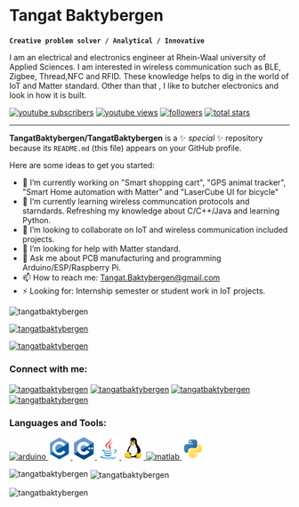 # Tangat Baktybergen 

**`Creative problem solver / Analytical / Innovative`**

I am an electrical and electronics engineer at Rhein-Waal university of Applied Sciences. I am interested in wireless communication such as BLE, Zigbee, Thread,NFC and RFID. These knowledge helps to dig in the world of IoT and Matter standard. Other than that , I like to butcher electronics and look in how it is built. 

   <p align="left">
      <a href="https://www.youtube.com/c/TangatBaktybergen?sub_confirmation=1">
         <img alt="youtube subscribers" title="Subscribe to my YouTube channel" src="https://custom-icon-badges.demolab.com/youtube/channel/subscribers/UC2WHjPDvbE6O328n17ZGcfg?color=%23E05D44&label=SUBSCRIBE&logo=video&logoColor=white&style=for-the-badge&labelColor=CE4630"/></a> 
      <a href="https://www.youtube.com/c/TangatBaktybergen">
         <img alt="youtube views" title="YouTube views" src="https://custom-icon-badges.demolab.com/youtube/channel/views/UC2WHjPDvbE6O328n17ZGcfg?color=%23E1AD0E&logo=eye&logoColor=white&style=for-the-badge&labelColor=C79600"/></a> 
      <a href="https://github.com/TangatBaktybergen?tab=followers">
         <img alt="followers" title="Follow me on Github" src="https://custom-icon-badges.demolab.com/github/followers/TangatBaktybergen?color=236ad3&labelColor=1155ba&style=for-the-badge&logo=person-add&label=Follow&logoColor=white"/></a>
      <a href="https://github.com/TangatBaktybergen?tab=repositories&sort=stargazers">
         <img alt="total stars" title="Total stars on GitHub" src="https://custom-icon-badges.demolab.com/github/stars/TangatBaktybergen?color=55960c&style=for-the-badge&labelColor=488207&logo=star"/></a>
   </p>

---

**TangatBaktybergen/TangatBaktybergen** is a ✨ _special_ ✨ repository because its `README.md` (this file) appears on your GitHub profile.

Here are some ideas to get you started:

- 🔭 I’m currently working on "Smart shopping cart", "GPS animal tracker", "Smart Home automation with Matter" and "LaserCube UI for bicycle"
- 🌱 I’m currently learning wireless communcation protocols and starndards. Refreshing my knowledge about C/C++/Java and learning Python.
- 👯 I’m looking to collaborate on IoT and wireless communication included projects.
- 🤔 I’m looking for help with Matter standard.
- 💬 Ask me about PCB manufacturing and programming Arduino/ESP/Raspberry Pi.
- 📫 How to reach me: Tangat.Baktybergen@gmail.com
- ⚡ Looking for: Internship semester or student work in IoT projects.







<p align="left"> <img src="https://komarev.com/ghpvc/?username=tangatbaktybergen&label=Profile%20views&color=0e75b6&style=flat" alt="tangatbaktybergen" /> </p>

<p align="left"> <a href="https://github.com/ryo-ma/github-profile-trophy"><img src="https://github-profile-trophy.vercel.app/?username=tangatbaktybergen" alt="tangatbaktybergen" /></a> </p>

<p align="left"> <a href="https://twitter.com/tangatbaktybergen" target="blank"><img src="https://img.shields.io/twitter/follow/tangatbaktybergen?logo=twitter&style=for-the-badge" alt="tangatbaktybergen" /></a> </p>

<h3 align="left">Connect with me:</h3>
<p align="left">
<a href="https://twitter.com/tangatbaktybergen" target="blank"><img align="center" src="https://raw.githubusercontent.com/rahuldkjain/github-profile-readme-generator/master/src/images/icons/Social/twitter.svg" alt="tangatbaktybergen" height="30" width="40" /></a>
<a href="https://linkedin.com/in/tangatbaktybergen" target="blank"><img align="center" src="https://raw.githubusercontent.com/rahuldkjain/github-profile-readme-generator/master/src/images/icons/Social/linked-in-alt.svg" alt="tangatbaktybergen" height="30" width="40" /></a>
<a href="https://fb.com/tangatbaktybergen" target="blank"><img align="center" src="https://raw.githubusercontent.com/rahuldkjain/github-profile-readme-generator/master/src/images/icons/Social/facebook.svg" alt="tangatbaktybergen" height="30" width="40" /></a>
<a href="https://www.youtube.com/c/tangatbaktybergen" target="blank"><img align="center" src="https://raw.githubusercontent.com/rahuldkjain/github-profile-readme-generator/master/src/images/icons/Social/youtube.svg" alt="tangatbaktybergen" height="30" width="40" /></a>
</p>

<h3 align="left">Languages and Tools:</h3>
<p align="left"> <a href="https://www.arduino.cc/" target="_blank" rel="noreferrer"> <img src="https://cdn.worldvectorlogo.com/logos/arduino-1.svg" alt="arduino" width="40" height="40"/> </a> <a href="https://www.cprogramming.com/" target="_blank" rel="noreferrer"> <img src="https://raw.githubusercontent.com/devicons/devicon/master/icons/c/c-original.svg" alt="c" width="40" height="40"/> </a> <a href="https://www.w3schools.com/cpp/" target="_blank" rel="noreferrer"> <img src="https://raw.githubusercontent.com/devicons/devicon/master/icons/cplusplus/cplusplus-original.svg" alt="cplusplus" width="40" height="40"/> </a> <a href="https://www.java.com" target="_blank" rel="noreferrer"> <img src="https://raw.githubusercontent.com/devicons/devicon/master/icons/java/java-original.svg" alt="java" width="40" height="40"/> </a> <a href="https://www.linux.org/" target="_blank" rel="noreferrer"> <img src="https://raw.githubusercontent.com/devicons/devicon/master/icons/linux/linux-original.svg" alt="linux" width="40" height="40"/> </a> <a href="https://www.mathworks.com/" target="_blank" rel="noreferrer"> <img src="https://upload.wikimedia.org/wikipedia/commons/2/21/Matlab_Logo.png" alt="matlab" width="40" height="40"/> </a> <a href="https://www.python.org" target="_blank" rel="noreferrer"> <img src="https://raw.githubusercontent.com/devicons/devicon/master/icons/python/python-original.svg" alt="python" width="40" height="40"/> </a> </p>

<p><img align="left" src="https://github-readme-stats.vercel.app/api/top-langs?username=tangatbaktybergen&show_icons=true&locale=en&layout=compact" alt="tangatbaktybergen" /></p>

<p>&nbsp;<img align="center" src="https://github-readme-stats.vercel.app/api?username=tangatbaktybergen&show_icons=true&locale=en" alt="tangatbaktybergen" /></p>

<p><img align="center" src="https://github-readme-streak-stats.herokuapp.com/?user=tangatbaktybergen&" alt="tangatbaktybergen" /></p>

